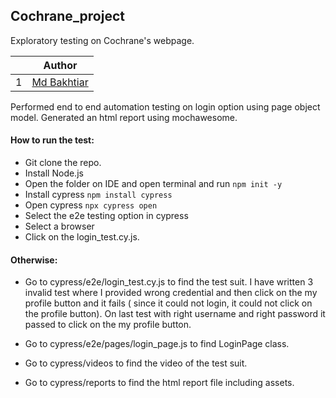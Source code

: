 ## Cochrane_project
Exploratory testing on Cochrane's webpage.

|  | Author| 
| -| -----------------| 
| 1|[Md Bakhtiar](https://github.com/Bakhtiar1991)| 

Performed end to end automation testing on login option using page object model. Generated an html report using mochawesome. 
#### How to run the test:
- Git clone the repo.
- Install Node.js
- Open the folder on IDE and open terminal and run ```npm init -y```
- Install cypress ```npm install cypress```
- Open cypress ```npx cypress open```
- Select the e2e testing option in cypress
- Select a browser 
- Click on the login_test.cy.js.


#### Otherwise:
- Go to cypress/e2e/login_test.cy.js to find the test suit. I have written 3 invalid test where I provided wrong credential and then click on the my profile button and it fails ( since it could not login, it could not click on the profile button). On last test with right username and right password it passed to click on the my profile button.

- Go to cypress/e2e/pages/login_page.js to find LoginPage class.

- Go to cypress/videos to find the video of the test suit.

- Go to cypress/reports to find the html report file including assets. 










